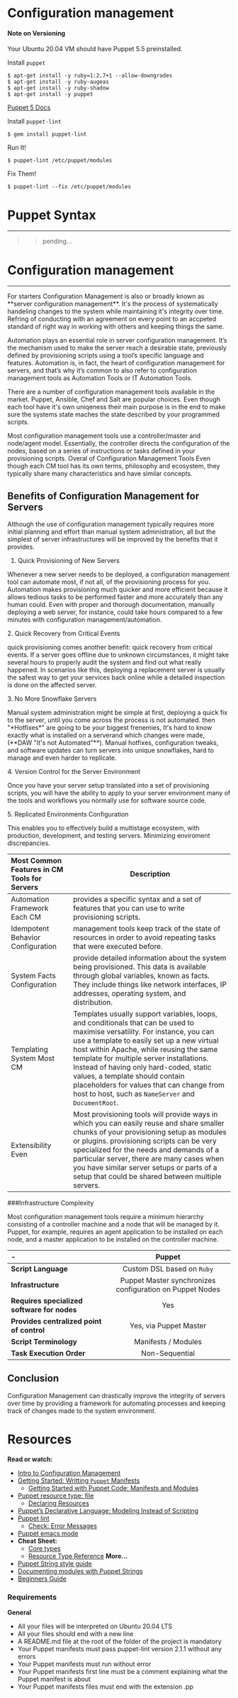 Configuration management
===

#### Note on Versioning
Your Ubuntu 20.04 VM should have Puppet 5.5 preinstalled.

Install `puppet`
```puppet
$ apt-get install -y ruby=1:2.7+1 --allow-downgrades
$ apt-get install -y ruby-augeas
$ apt-get install -y ruby-shadow
$ apt-get install -y puppet
```
[Puppet 5 Docs](link)

Install `puppet-lint`
```puppet-lint
$ gem install puppet-lint
```

Run It!

```puppet
$ puppet-lint /etc/puppet/modules
```

Fix Them!

```puppet
$ puppet-lint --fix /etc/puppet/modules
```

# Puppet Syntax
-----------------
>>pending...

# Configuration management
-----------------
<p>
For starters Configuration Management is also or broadly known as **server configuration management**.
It's the process of systematically handeling changes to the system while maintaining it's integrity over time.
Refring of conducting with an agreement on every point to an accpeted standard of right way in working with others
and keeping things the same.

Automation plays an essential role in server configuration management. It’s the mechanism used to make the server reach a desirable state, previously defined by provisioning scripts using a tool’s specific language and features. Automation is, in fact, the heart of configuration management for servers, and that’s why it’s common to also refer to configuration management tools as Automation Tools or IT Automation Tools.

There are a number of configuration management tools available in the market. Puppet, Ansible, Chef and Salt are popular choices.
Even though each tool have it's own uniqeness their main purpose is in the end to make sure the systems state maches the state described by your programmed scripts.

Most configuration management tools use a controller/master and node/agent model. Essentially, the controller directs the configuration of the nodes, based on a series of instructions or tasks defined in your provisioning scripts.
Overal of Configuration Management Tools Even though each CM tool has its own terms, philosophy and ecosystem, they typically share many characteristics and have similar concepts.

## Benefits of Configuration Management for Servers
Although the use of configuration management typically requires more initial planning and effort than manual system administration, all but the simplest of server infrastructures will be improved by the benefits that it provides.
</p>

1. Quick Provisioning of New Servers
<p>
Whenever a new server needs to be deployed, a configuration management tool can automate most, if not all, of the provisioning process for you. Automation makes provisioning much quicker and more efficient because it allows tedious tasks to be performed faster and more accurately than any human could. Even with proper and thorough documentation, manually deploying a web server, for instance, could take hours compared to a few minutes with configuration management/automation.
</p>
2. Quick Recovery from Critical Events
<p>
quick provisioning comes another benefit: quick recovery from critical events. If a server goes offline due to unknown circumstances, it might take several hours to properly audit the system and find out what really happened. In scenarios like this, deploying a replacement server is usually the safest way to get your services back online while a detailed inspection is done on the affected server.
</p>
3. No More Snowflake Servers
<p>
Manual system administration might be simple at first, deploying a quick fix to the server, until you come across the process is not automated.
then "*Hotfixes*" are going to be your biggest frenemies, It's hard to know exactly what is installed on a serverand which changes were made, (**DAW "It's not Automated"**).
Manual hotfixes, configuration tweaks, and software updates can turn servers into unique snowflakes, hard to manage and even harder to replicate.
</p>
4. Version Control for the Server Environment
<p>
Once you have your server setup translated into a set of provisioning scripts, you will have the ability to apply to your server environment many of the tools and workflows you normally use for software source code.
</p>
5. Replicated Environments Configuration
<p>
This enables you to effectively build a multistage ecosystem, with production, development, and testing servers. Minimizing enviroment discrepancies.
</p>

|**Most Common Features in CM Tools for Servers**| **Description** |
|:------|-----------------------------|
|Automation Framework Each CM| provides a specific syntax and a set of features that you can use to write provisioning scripts.|
|Idempotent Behavior Configuration| management tools keep track of the state of resources in order to avoid repeating tasks that were executed before.|
|System Facts Configuration| provide detailed information about the system being provisioned. This data is available through global variables, known as facts. They include things like network interfaces, IP addresses, operating system, and distribution.|
|Templating System Most CM| Templates usually support variables, loops, and conditionals that can be used to maximise versatility. For instance, you can use a template to easily set up a new virtual host within Apache, while reusing the same template for multiple server installations. Instead of having only hard-coded, static values, a template should contain placeholders for values that can change from host to host, such as `NameServer` and `DocumentRoot`.|
|Extensibility Even| Most provisioning tools will provide ways in which you can easily reuse and share smaller chunks of your provisioning setup as modules or plugins. provisioning scripts can be very specialized for the needs and demands of a particular server, there are many cases when you have similar server setups or parts of a setup that could be shared between multiple servers.|


###Infrastructure Complexity
<p>
Most configuration management tools require a minimum hierarchy consisting of a controller machine and a node that will be managed by it. Puppet, for example, requires an agent application to be installed on each node, and a master application to be installed on the controller machine.
 </p>

|-|**Puppet**|
|:----|:----:|
|**Script Language**|Custom DSL based on `Ruby`|
|**Infrastructure**|Puppet Master synchronizes configuration on Puppet Nodes|
|**Requires specialized software for nodes**|Yes|
|**Provides centralized point of control**|Yes, via Puppet Master|
|**Script Terminology**|Manifests / Modules|
|**Task Execution Order**|Non-Sequential|

## Conclusion
<p>
Configuration Management can drastically improve the integrity of servers over time by providing a framework for automating processes and keeping track of changes made to the system environment.
</p>

Resources
===
**Read or watch:**

* [Intro to Configuration Management](https://www.digitalocean.com/community/tutorials/an-introduction-to-configuration-management)
* [Getting Started: Writting `Puppet` Manifests](https://www.digitalocean.com/community/tutorials/configuration-management-101-writing-puppet-manifests)
  * [Getting Started with Puppet Code: Manifests and Modules](https://www.digitalocean.com/community/tutorials/getting-started-with-puppet-code-manifests-and-modules)
* [Puppet resource type: file](https://puppet.com/docs/puppet/5.5/types/file.html)
  * [Declaring Resources](https://puppet.com/docs/puppet/7/types/overview.html#declaring-resources)
* [Puppet’s Declarative Language: Modeling Instead of Scripting](https://puppet.com/blog/puppets-declarative-language-modeling-instead-of-scripting/)
* [Puppet lint](http://puppet-lint.com/)
  * [Check: Error Messages](http://puppet-lint.com/checks/)
* [Puppet emacs mode](https://github.com/voxpupuli/puppet-mode)
* **Cheat Sheet:**
  * [Core types](https://puppet.com/docs/puppet/5.5/cheatsheet_core_types.html)
  * [Resource Type Reference](https://puppet.com/docs/puppet/5.5/type.html)
**More...**
* [Puppet String style guide](https://puppet.com/docs/puppet/5.5/puppet_strings_style.html#reference-5366)
* [Documenting modules with Puppet Strings](https://puppet.com/docs/puppet/5.5/puppet_strings.html#concept-9086)
* [Beginners Guide](https://puppet.com/docs/puppet/5.5/bgtm.html#concept-1345)

### Requirements
**General**

* All your files will be interpreted on Ubuntu 20.04 LTS
* All your files should end with a new line
* A README.md file at the root of the folder of the project is mandatory
* Your Puppet manifests must pass puppet-lint version 2.1.1 without any errors
* Your Puppet manifests must run without error
* Your Puppet manifests first line must be a comment explaining what the Puppet manifest is about
* Your Puppet manifests files must end with the extension .pp


